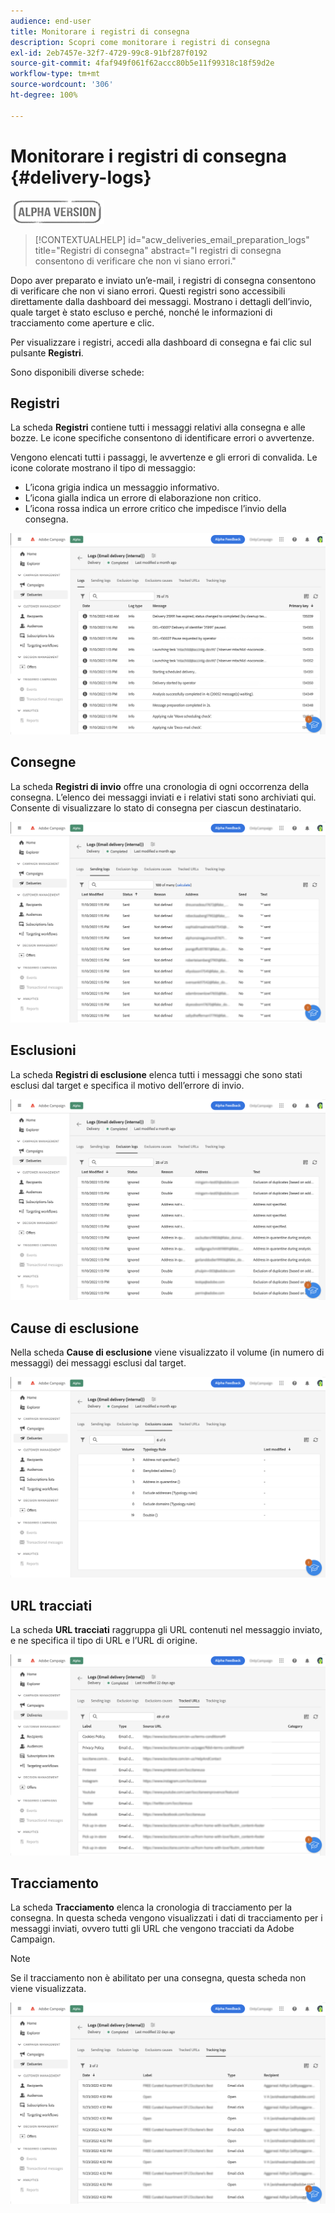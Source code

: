 ```yaml
---
audience: end-user
title: Monitorare i registri di consegna
description: Scopri come monitorare i registri di consegna
exl-id: 2eb7457e-32f7-4729-99c8-91bf287f0192
source-git-commit: 4faf949f061f62accc80b5e11f99318c18f59d2e
workflow-type: tm+mt
source-wordcount: '306'
ht-degree: 100%

---
```


# Monitorare i registri di consegna {#delivery-logs}

![](../assets/do-not-localize/badge.png)

>[!CONTEXTUALHELP]
>id="acw_deliveries_email_preparation_logs"
>title="Registri di consegna"
>abstract="I registri di consegna consentono di verificare che non vi siano errori."

Dopo aver preparato e inviato un’e-mail, i registri di consegna consentono di verificare che non vi siano errori. Questi registri sono accessibili direttamente dalla dashboard dei messaggi. Mostrano i dettagli dell’invio, quale target è stato escluso e perché, nonché le informazioni di tracciamento come aperture e clic.

Per visualizzare i registri, accedi alla dashboard di consegna e fai clic sul pulsante **Registri**.

Sono disponibili diverse schede:

## Registri

La scheda **Registri** contiene tutti i messaggi relativi alla consegna e alle bozze. Le icone specifiche consentono di identificare errori o avvertenze.

Vengono elencati tutti i passaggi, le avvertenze e gli errori di convalida. Le icone colorate mostrano il tipo di messaggio:

* L’icona grigia indica un messaggio informativo.
* L’icona gialla indica un errore di elaborazione non critico.
* L’icona rossa indica un errore critico che impedisce l’invio della consegna.

![](assets/logs.png)

## Consegne

La scheda **Registri di invio** offre una cronologia di ogni occorrenza della consegna. L’elenco dei messaggi inviati e i relativi stati sono archiviati qui. Consente di visualizzare lo stato di consegna per ciascun destinatario.

![](assets/logs2.png)

## Esclusioni

La scheda **Registri di esclusione** elenca tutti i messaggi che sono stati esclusi dal target e specifica il motivo dell’errore di invio.

![](assets/logs3.png)

## Cause di esclusione

Nella scheda **Cause di esclusione** viene visualizzato il volume (in numero di messaggi) dei messaggi esclusi dal target.

![](assets/logs4.png)

## URL tracciati

La scheda **URL tracciati** raggruppa gli URL contenuti nel messaggio inviato, e ne specifica il tipo di URL e l’URL di origine.

![](assets/logs5.png)

## Tracciamento

La scheda **Tracciamento** elenca la cronologia di tracciamento per la consegna. In questa scheda vengono visualizzati i dati di tracciamento per i messaggi inviati, ovvero tutti gli URL che vengono tracciati da Adobe Campaign.

>[!NOTE]
>
>Se il tracciamento non è abilitato per una consegna, questa scheda non viene visualizzata.

![](assets/logs6.png)
